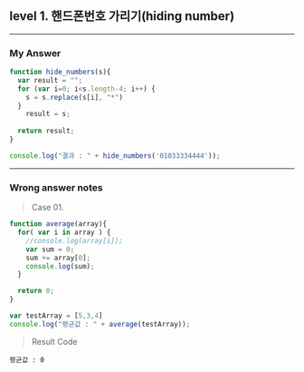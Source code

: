 ## level 1. 핸드폰번호 가리기(hiding number)
---

### My Answer
```javascript
function hide_numbers(s){
  var result = "";
  for (var i=0; i<s.length-4; i++) {
    s = s.replace(s[i], "*")
  }
	result = s;
  
  return result;
}

console.log("결과 : " + hide_numbers('01033334444'));
```

---
### Wrong answer notes
> Case 01.  
```javascript
function average(array){
  for( var i in array ) {
    //console.log(array[i]);
    var sum = 0;
    sum += array[0];
    console.log(sum);
  }

  return 0;
}

var testArray = [5,3,4] 
console.log("평균값 : " + average(testArray));
```
> Result Code
```
평균값 : 0
```